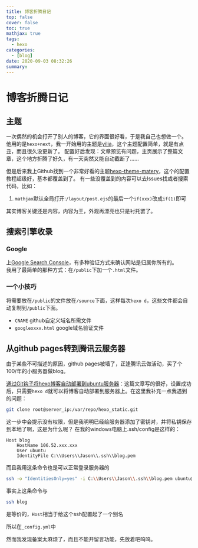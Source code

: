 ```yaml
---
title: 博客折腾日记
top: false
cover: false
toc: true
mathjax: true
tags:
  - hexo
categories:
  - [blog]
date: 2020-09-03 08:32:26
summary:
---
```


# 博客折腾日记

## 主题
一次偶然的机会打开了别人的博客，它的界面很好看，于是我自己也想做一个。
他用的是`hexo+next`，我一开始用的主题是[yilia](https://github.com/litten/hexo-theme-yilia)，这个主题配置简单，就是有点丑，而且很久没更新了。
配置好后发现：文章预览有问题，主页展示了整篇文章，这个地方折腾了好久，有一天突然又能自动截断了......  

但是后来我上Github找到一个非常好看的主题[hexo-theme-matery](https://github.com/blinkfox/hexo-theme-matery)，这个的配置教程超级好，基本都覆盖到了。
有一些没覆盖到的内容可以去Issues找或者搜索代码，比如：
1. `mathjax`默认全局打开:`/layout/post.ejs`的最后一个`if(xxx)`改成`if(1)`即可

其实博客关键还是内容，内容为王，外观再漂亮也只是衬托罢了。

## 搜索引擎收录
### Google
上[Google Search Console](https://search.google.com/search-console/welcome)，有多种验证方式来确认网站是归属你所有的。  
我用了最简单的那种方式：在`/public`下加一个`.html`文件。

### 一个小技巧
将需要放在`/public`的文件放在`/source`下面，这样每次`hexo d`，这些文件都会自动复制到`/public`下面。
+ `CNAME` github自定义域名所需文件
+ `googlexxxx.html` google域名验证文件

## 从github pages转到腾讯云服务器
由于某些不可描述的原因，github pages被墙了，正逢腾讯云做活动，买了个100/年的小服务器做blog。

[通过Git钩子将hexo博客自动部署到ubuntu服务器](http://www.buhuo996.com/posts/65504/)：这篇文章写的很好，设置成功后，只需要`hexo d`就可以将博客自动部署到服务器上。在这里我补充一点我遇到的问题：
```bash
git clone root@server_ip:/var/repo/hexo_static.git
```
这一步中会提示没有权限，但是我明明已经给服务器添加了密钥对，并将私钥保存到本地了啊，这是为什么呢？
在我的windows电脑上.ssh/config是这样的：
```
Host blog
    HostName 106.52.xxx.xxx
    User ubuntu
    IdentityFile C:\\Users\\Jason\\.ssh\\blog.pem
```
而且我用这条命令也是可以正常登录服务器的
```bash
ssh -o "IdentitiesOnly=yes" -i C:\\Users\\Jason\\.ssh\\blog.pem ubuntu@106.52.xxx.xxx
```
事实上这条命令与
```bash
ssh blog
```
是等价的，`Host`相当于给这个ssh配置起了一个别名

所以在`_config.yml`中

然而我发现备案太麻烦了，而且不能开留言功能，先放着吧呜呜。